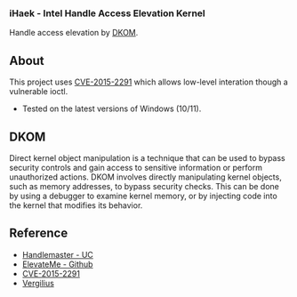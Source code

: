 ### iHaek - Intel Handle Access Elevation Kernel
Handle access elevation by [DKOM](#DKOM).

## About
This project uses [CVE-2015-2291](https://cve.mitre.org/cgi-bin/cvename.cgi?name=CVE-2015-2291) which allows low-level interation though a vulnerable ioctl.
- Tested on the latest versions of Windows (10/11).

## DKOM
Direct kernel object manipulation is a technique that can be used to bypass security controls and gain access to sensitive information or perform unauthorized actions. DKOM involves directly manipulating kernel objects, such as memory addresses, to bypass security checks. This can be done by using a debugger to examine kernel memory, or by injecting code into the kernel that modifies its behavior.

## Reference
- [Handlemaster - UC](https://www.unknowncheats.me/forum/anti-cheat-bypass/216970-handlemaster-elevating-handle-access-cpu.html)
- [ElevateMe - Github](https://github.com/vmcall/ElevateMe)
- [CVE-2015-2291](https://cve.mitre.org/cgi-bin/cvename.cgi?name=CVE-2015-2291)
- [Vergilius](https://www.vergiliusproject.com/kernels/x64)